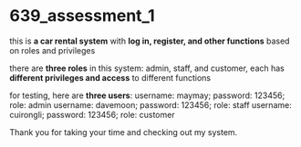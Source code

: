# 639_assessment_1

this is **a car rental system** with **log in, register, and other functions** based on roles and privileges 

there are **three roles** in this system: admin, staff, and customer, each has **different privileges and access** to different functions 

for testing, here are **three users**:
username: maymay; password: 123456; role: admin
username: davemoon; password: 123456; role: staff
username: cuirongli; password: 123456; role: customer

Thank you for taking your time and checking out my system.


